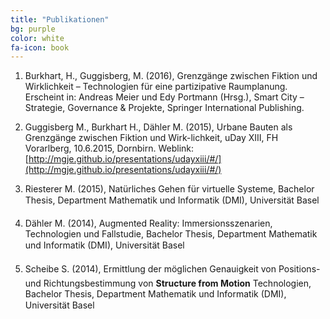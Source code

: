 ```yaml
---
title: "Publikationen"
bg: purple
color: white
fa-icon: book
---
```


1. Burkhart, H., Guggisberg, M. (2016), Grenzgänge zwischen Fiktion und Wirklichkeit – Technologien für eine partizipative Raumplanung. Erscheint in: Andreas Meier und Edy Portmann (Hrsg.), Smart City – Strategie, Governance & Projekte, Springer International Publishing.

2. Guggisberg M., Burkhart H., Dähler M. (2015), Urbane Bauten als Grenzgänge zwischen Fiktion und Wirk-lichkeit, uDay XIII, FH Vorarlberg, 10.6.2015, Dornbirn.
Weblink: [http://mgje.github.io/presentations/udayxiii/#/](http://mgje.github.io/presentations/udayxiii/#/)

3. Riesterer M. (2015), Natürliches Gehen für virtuelle Systeme, Bachelor Thesis, Department Mathematik und Informatik (DMI), Universität Basel

4. Dähler M. (2014), Augmented Reality:
Immersionsszenarien, Technologien und Fallstudie,
Bachelor Thesis, Department Mathematik und Informatik (DMI), Universität Basel

5. Scheibe S. (2014), Ermittlung der möglichen
Genauigkeit von Positions- und
Richtungsbestimmung von **Structure from
Motion** Technologien, Bachelor Thesis, Department Mathematik und Informatik (DMI), Universität Basel

